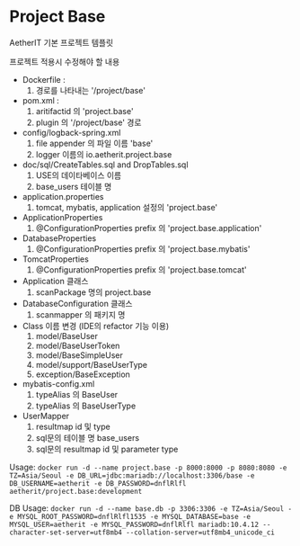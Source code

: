 # Project Base

AetherIT 기본 프로젝트 템플릿

프로젝트 적용시 수정해야 할 내용

* Dockerfile : 
    1. 경로를 나타내는 '/project/base'
* pom.xml :
    1. aritifactid 의 'project.base'
    2. plugin 의 '/project/base' 경로
* config/logback-spring.xml
    1. file appender 의 파일 이름 'base'
    2. logger 이름의 io.aetherit.project.base
* doc/sql/CreateTables.sql and DropTables.sql
    1. USE의 데이타베이스 이름
    2. base_users 테이블 명
* application.properties
    1. tomcat, mybatis, application 설정의 'project.base'
* ApplicationProperties
    1. @ConfigurationProperties prefix 의 'project.base.application'
* DatabaseProperties
    1. @ConfigurationProperties prefix 의 'project.base.mybatis'
* TomcatProperties
    1. @ConfigurationProperties prefix 의 'project.base.tomcat'
* Application 클래스
    1. scanPackage 명의 project.base
* DatabaseConfiguration 클래스
    1. scanmapper 의 패키지 명
* Class 이름 변경 (IDE의 refactor 기능 이용)
    1. model/BaseUser
    2. model/BaseUserToken
    3. model/BaseSimpleUser
    4. model/support/BaseUserType
    5. exception/BaseException
* mybatis-config.xml
    1. typeAlias 의 BaseUser
    2. typeAlias 의 BaseUserType
* UserMapper
    1. resultmap id 및 type
    2. sql문의 테이블 명 base_users
    3. sql문의 resultmap id 및 parameter type

Usage:
`docker run -d --name project.base
  -p 8000:8000
  -p 8080:8080
  -e TZ=Asia/Seoul
  -e DB_URL=jdbc:mariadb://localhost:3306/base
  -e DB_USERNAME=aetherit
  -e DB_PASSWORD=dnflRlfl
  aetherit/project.base:development`
  
DB Usage:
`docker run -d --name base.db
 -p 3306:3306
 -e TZ=Asia/Seoul
 -e MYSQL_ROOT_PASSWORD=dnflRlfl1535
 -e MYSQL_DATABASE=base
 -e MYSQL_USER=aetherit
 -e MYSQL_PASSWORD=dnflRlfl
 mariadb:10.4.12
 --character-set-server=utf8mb4
 --collation-server=utf8mb4_unicode_ci`
 